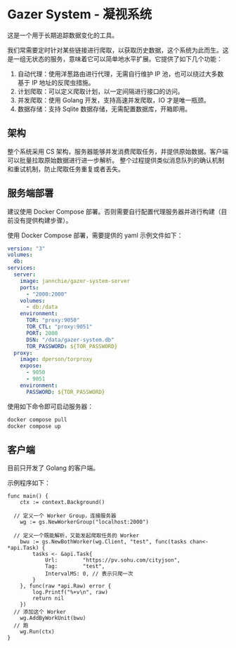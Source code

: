 # Gazer System - 凝视系统

这是一个用于长期追踪数据变化的工具。

我们常需要定时针对某些链接进行爬取，以获取历史数据，这个系统为此而生。这是一组无状态的服务，意味着它可以简单地水平扩展。它提供了如下几个功能：

1. 自动代理：使用洋葱路由进行代理，无需自行维护 IP 池，也可以绕过大多数基于 IP 地址的反爬虫措施。
2. 计划爬取：可以定义爬取计划，以一定间隔进行接口的访问。
3. 并发爬取：使用 Golang 开发，支持高速并发爬取，IO 才是唯一瓶颈。
4. 数据存储：支持 Sqlite 数据存储，无需配置数据库，开箱即用。

## 架构

整个系统采用 CS 架构，服务器能够并发消费爬取任务，并提供原始数据。客户端可以批量拉取原始数据进行进一步解析。
整个过程提供类似消息队列的确认机制和重试机制，防止爬取任务重复或者丢失。

## 服务端部署

建议使用 Docker Compose 部署。否则需要自行配置代理服务器并进行构建（目前没有提供构建步骤）。

使用 Docker Compose 部署，需要提供的 yaml 示例文件如下：

```yaml
version: "3"
volumes:
  db:
services:
  server:
    image: jannchie/gazer-system-server
    ports:
      - "2000:2000"
    volumes:
      - db:/data
    environment:
      TOR: "proxy:9050"
      TOR_CTL: "proxy:9051"
      PORT: 2000
      DSN: "/data/gazer-system.db"
      TOR_PASSWORD: ${TOR_PASSWORD}
  proxy:
    image: dperson/torproxy
    expose:
      - 9050
      - 9051
    environment:
      PASSWORD: ${TOR_PASSWORD}
```

使用如下命令即可启动服务器：

```bash
docker compose pull
docker compose up
```

## 客户端

目前只开发了 Golang 的客户端。

示例程序如下：

``` golang
func main() {
	ctx := context.Background()
  
  // 定义一个 Worker Group，连接服务器
	wg := gs.NewWorkerGroup("localhost:2000")
  
  // 定义一个既能解析，又能发起爬取任务的 Worker
	bwu := gs.NewBothWorker(wg.Client, "test", func(tasks chan<- *api.Task) {
		tasks <- &api.Task{
			Url:        "https://pv.sohu.com/cityjson",
			Tag:        "test",
			IntervalMS: 0, // 表示只爬一次
		}
	}, func(raw *api.Raw) error {
		log.Printf("%+v\n", raw)
		return nil
	})
  // 添加这个 Worker
	wg.AddByWorkUnit(bwu)
  // 跑
	wg.Run(ctx)
}
```
